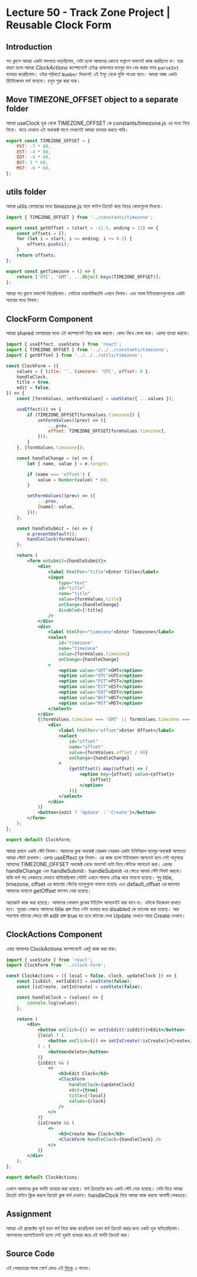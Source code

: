# Lecture 50 - Track Zone Project | Reusable Clock Form

## Introduction

গত ক্লাসে আমরা একটা সমস্যায় পড়েছিলাম, সেটা হলো আমাদের কোনো ভগ্নাংশ অফসেট কাজ করছিলো না। তার কারণ হলো আমরা _ClockActions_ কম্পোনেন্টে চেইঞ্জ হ্যান্ডলারে ভ্যালুর মান বের করার সময় `parseInt` ব্যবহার করেছিলাম। ওটার পরিবর্তে `Number` লিখলেই এই ইস্যু থেকে মুক্তি পাওয়া যাবে। আমরা আজ একটা রিইউজেবল ফর্ম বানাবো। চলুন শুরু করা যাক।

## Move TIMEZONE_OFFSET object to a separate folder

আমরা useClock হুক থেকে TIMEZONE_OFFSET কে constants/timezone.js এর মধ্যে নিয়ে নিবো। যাতে যেখানে এই অবজেক্ট লাগে সেখানেই আমরা ব্যবহার করতে পারি।

```jsx
export const TIMEZONE_OFFSET = {
	PST: -7 * 60,
	EST: -4 * 60,
	EDT: -4 * 60,
	BST: 1 * 60,
	MST: -6 * 60,
};
```

## utils folder

আমরা utils ফোল্ডারের মধ্যে timezone.js নামে ফাইল ক্রিয়েট করে নিচের কোডগুলো লিখবো।

```js
import { TIMEZONE_OFFSET } from '../constants/timezone';

export const getOffset = (start = -11.5, ending = 12) => {
	const offsets = [];
	for (let i = start; i <= ending; i += 0.5) {
		offsets.push(i);
	}
	return offsets;
};

export const getTimezone = () => {
	return ['UTC', 'GMT', ...Object.keys(TIMEZONE_OFFSET)];
};
```

আমরা গত ক্লাসে অফসেট নিয়েছিলাম। সেটাকে ডায়নামিক্যালি এখানে নিলাম। এবং সমস্ত টাইমজোনগুলোকে একটা অ্যারের মধ্যে নিলাম।

## ClockForm Component

আমরা shared ফোল্ডারের মধ্যে এই কম্পোনেন্ট নিয়ে কাজ করবো। কোড লিখে ফেলা যাক। এরপর ব্যাখ্যা করবো।

```jsx
import { useEffect, useState } from 'react';
import { TIMEZONE_OFFSET } from '../../../constants/timezone';
import { getOffset } from '../../../utils/timezone';

const ClockForm = ({
	values = { title: '', timezone: 'UTC', offset: 0 },
	handleClock,
	title = true,
	edit = false,
}) => {
	const [formValues, setFormValues] = useState({ ...values });

	useEffect(() => {
		if (TIMEZONE_OFFSET[formValues.timezone]) {
			setFormValues((prev) => ({
				...prev,
				offset: TIMEZONE_OFFSET[formValues.timezone],
			}));
		}
	}, [formValues.timezone]);

	const handleChange = (e) => {
		let { name, value } = e.target;

		if (name === 'offset') {
			value = Number(value) * 60;
		}

		setFormValues((prev) => ({
			...prev,
			[name]: value,
		}));
	};

	const handleSubmit = (e) => {
		e.preventDefault();
		handleClock(formValues);
	};

	return (
		<form onSubmit={handleSubmit}>
			<div>
				<label htmlFor="title">Enter Title</label>
				<input
					type="text"
					id="title"
					name="title"
					value={formValues.title}
					onChange={handleChange}
					disabled={!title}
				/>
			</div>
			<div>
				<label htmlFor="timezone">Enter Timezone</label>
				<select
					id="timezone"
					name="timezone"
					value={formValues.timezone}
					onChange={handleChange}
				>
					<option value="GMT">GMT</option>
					<option value="UTC">UTC</option>
					<option value="PST">PST</option>
					<option value="EST">EST</option>
					<option value="EDT">EDT</option>
					<option value="BST">BST</option>
					<option value="MST">MST</option>
				</select>
			</div>
			{(formValues.timezone === 'GMT' || formValues.timezone === 'UTC') && (
				<div>
					<label htmlFor="offset">Enter Offset</label>
					<select
						id="offset"
						name="offset"
						value={formValues.offset / 60}
						onChange={handleChange}
					>
						{getOffset().map((offset) => (
							<option key={offset} value={offset}>
								{offset}
							</option>
						))}
					</select>
				</div>
			)}
			<button>{edit ? 'Update' : 'Create'}</button>
		</form>
	);
};

export default ClockForm;
```

আমরা প্রথমে একটা স্টেট নিলাম। আমাদের ক্লক অবজেক্ট যেরকম সেরকম একটা ইনিশিয়াল ভ্যালুর অবজেক্ট আপাতত আমরা স্টেটে রাখলাম। এরপর useEffect হুক নিলাম। এর কাজ হলো টাইমজোন আপডেট হলে সেই অনুসারে আমাদের TIMEZONE_OFFSET অবজেক্ট থেকে অফসেট ডাটা নিয়ে স্টেটকে আপডেট করা। এরপর handleChange এবং handleSubmit। handleSubmit এর ক্ষেত্রে আমরা স্টেট লিফট করবো। বাকি ফর্ম গত লেকচারে যেভাবে বানিয়েছিলাম সেটাই এখানে সামান্য চেইঞ্জ করে বসানো হয়েছে। শুধু title, timezone, offset এর জায়গায় স্টেটের ভ্যালুগুলো বসানো হয়েছে এওং default_offset এর জায়গায় আমাদের বানানো getOffset ফাংশন নেয়া হয়েছে।

আরেকটা কাজ করা হয়েছে। আমাদের লোকাল ক্লকের টাইটেল আপডেইট করা যাবে না। ওটাকে ডিজেবল রাখতে হবে। সুতরাং সেজন্য আমাদের title প্রপ্স নিয়ে সেটা ব্যবহার করে disabled কে ম্যানেজ করা হয়েছে। আর সবশেষে বাটনের ক্ষেত্রে যদি edit প্রপ্স true হয় তবে বাটনের লেখা Update দেখাবে নাহয় Create দেখাবে।

## ClockActions Component

এবার আমাদের ClockActions কম্পোনেন্টে একটু কাজ করা যাক।

```jsx
import { useState } from 'react';
import ClockForm from '../clock-form';

const ClockActions = ({ local = false, clock, updateClock }) => {
	const [isEdit, setIsEdit] = useState(false);
	const [isCreate, setIsCreate] = useState(false);

	const handleClock = (values) => {
		console.log(values);
	};

	return (
		<div>
			<button onClick={() => setIsEdit(!isEdit)}>Edit</button>
			{local ? (
				<button onClick={() => setIsCreate(!isCreate)}>Create</button>
			) : (
				<button>Delete</button>
			)}
			{isEdit && (
				<>
					<h3>Edit Clock</h3>
					<ClockForm
						handleClock={updateClock}
						edit={true}
						title={!local}
						values={clock}
					/>
				</>
			)}
			{isCreate && (
				<>
					<h3>Create New Clock</h3>
					<ClockForm handleClock={handleClock} />
				</>
			)}
		</div>
	);
};

export default ClockActions;
```

এখানে আমাদের ক্লক ফর্মটা ব্যবহার করা হয়েছে। ফর্ম ক্রিয়েটের জন্য একটা স্টেট নেয়া হয়েছে। সেটা দিয়ে আমরা ক্রিয়েট বাটনে ক্লিক করলে ক্রিয়েট ক্লক ফর্ম দেখাবে। handleClock নিয়ে আমরা কাজ করবো আগামী লেকচারে।

## Assignment

আমরা এই প্রজেক্টের পূর্বে যখন ফর্ম নিয়ে কাজ করেছিলাম তখন ফর্ম ক্রিয়েট করার জন্য একটা হুক বানিয়েছিলাম। আপনাদের অ্যাসাইনমেন্ট হলো সেই হুকটা ব্যবহার করে এই ফর্মটা ক্রিয়েট করা।

## Source Code

এই লেকচারের সমস্ত সোর্স কোড এই [লিংক](https://github.com/mrhm-dev/full-stack-army/tree/master/src/lecture-50/track-zone) এ পাবেন।
